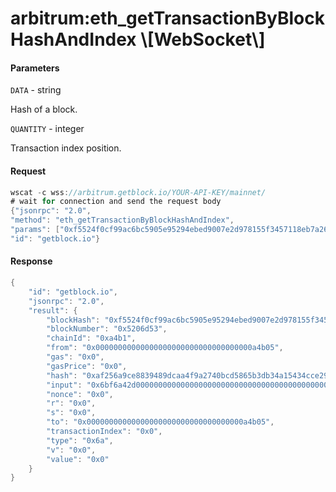 # arbitrum:eth\_getTransactionByBlockHashAndIndex \\\[WebSocket\\]

#### Parameters

`DATA` - string

Hash of a block.

`QUANTITY` - integer

Transaction index position.

#### Request

```java
wscat -c wss://arbitrum.getblock.io/YOUR-API-KEY/mainnet/ 
# wait for connection and send the request body 
{"jsonrpc": "2.0",
"method": "eth_getTransactionByBlockHashAndIndex",
"params": ["0xf5524f0cf99ac6bc5905e95294ebed9007e2d978155f3457118eb7a26d97503a", "0x0"],
"id": "getblock.io"}
```

#### Response

```java
{
    "id": "getblock.io",
    "jsonrpc": "2.0",
    "result": {
        "blockHash": "0xf5524f0cf99ac6bc5905e95294ebed9007e2d978155f3457118eb7a26d97503a",
        "blockNumber": "0x5206d53",
        "chainId": "0xa4b1",
        "from": "0x00000000000000000000000000000000000a4b05",
        "gas": "0x0",
        "gasPrice": "0x0",
        "hash": "0xaf256a9ce8839489dcaa4f9a2740bcd5865b3db34a15434cce29e6bdcf043bc7",
        "input": "0x6bf6a42d0000000000000000000000000000000000000000000000000000000000000000000000000000000000000000000000000000000000000000000000000105e0460000000000000000000000000000000000000000000000000000000005206d530000000000000000000000000000000000000000000000000000000000000000",
        "nonce": "0x0",
        "r": "0x0",
        "s": "0x0",
        "to": "0x00000000000000000000000000000000000a4b05",
        "transactionIndex": "0x0",
        "type": "0x6a",
        "v": "0x0",
        "value": "0x0"
    }
}
```
